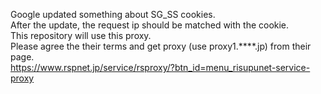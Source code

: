 Google updated something about SG_SS cookies. <br>
After the update, the request ip should be matched with the cookie. <br>
This repository will use this proxy. <br>
Please agree the their terms and get proxy (use proxy1.****.jp) from their page. <br>
https://www.rspnet.jp/service/rsproxy/?btn_id=menu_risupunet-service-proxy
